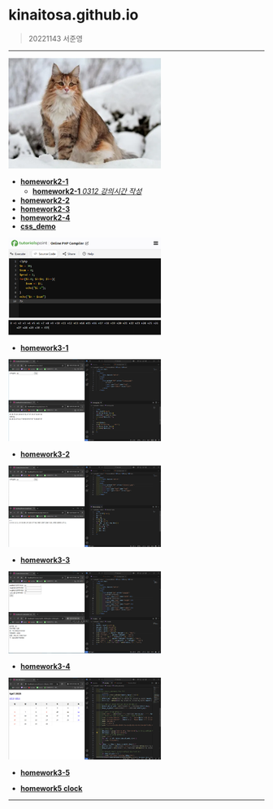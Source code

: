 # kinaitosa.github.io
> 20221143 서준영

* * *

<img src="webprograming/cat.png" width="300" alt="cat">

- [**homework2-1**](webprograming/homework2-1.html)   
  - [**homework2-1** _0312 강의시간 작성_](webprograming/homework2-1-0312.html)
- [**homework2-2**](webprograming/homework2-2.html)   
- [**homework2-3**](webprograming/homework2-3.html)   
- [**homework2-4**](webprograming/homework2-4.html)
- [**css_demo**](webprograming/css_demo.html)
  
<img src="webprograming/homework3-1.png" width="300" alt="homework3-1">

- [**homework3-1**](webprograming/homework3-1.png)

<img src="webprograming/homework3-2.png" width="300" alt="homework3-2">

- [**homework3-2**](webprograming/homework3-2.png)

<img src="webprograming/homework3-3.png" width="300" alt="homework3-3">

- [**homework3-3**](webprograming/homework3-3.png)

<img src="webprograming/homework3-4.png" width="300" alt="homework3-4">

- [**homework3-4**](webprograming/homework3-4.png)

<img src="webprograming/homework3-5.png" width="300" alt="homework3-5">

- [**homework3-5**](webprograming/homework3-5.png)

- [**homework5 clock**](webprograming/clock.html)


* * *
